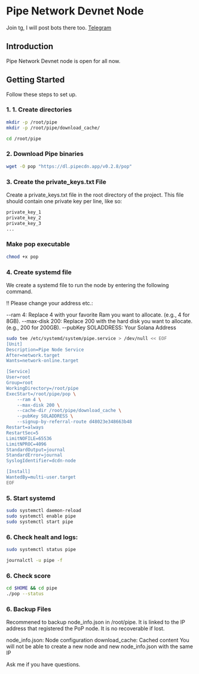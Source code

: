 # Pipe Network Devnet Node

Join tg, I will post bots there too.
[Telegram](https://t.me/getcakedieyoungx)

## Introduction
Pipe Network Devnet node is open for all now. 

## Getting Started

Follow these steps to set up.

### 1. 1. Create directories

```bash
mkdir -p /root/pipe
mkdir -p /root/pipe/download_cache/
```
```bash
cd /root/pipe
```

### 2.  Download Pipe binaries


```bash
wget -O pop "https://dl.pipecdn.app/v0.2.8/pop"
```

### 3. Create the private_keys.txt File
Create a private_keys.txt file in the root directory of the project. This file should contain one private key per line, like so:

```python
private_key_1
private_key_2
private_key_3
...
```

### Make pop executable
```bash
chmod +x pop
```

### 4. Create systemd file

We create a systemd file to run the node by entering the following command.

!! Please change your address etc.:

--ram 4: Replace 4 with your favorite Ram you want to allocate. (e.g., 4 for 8GB).
--max-disk 200: Replace 200 with the hard disk you want to allocate. (e.g., 200 for 200GB).
--pubKey SOLADDRESS: Your Solana Address


```bash
sudo tee /etc/systemd/system/pipe.service > /dev/null << EOF
[Unit]
Description=Pipe Node Service
After=network.target
Wants=network-online.target

[Service]
User=root
Group=root
WorkingDirectory=/root/pipe
ExecStart=/root/pipe/pop \
    --ram 4 \
    --max-disk 200 \
    --cache-dir /root/pipe/download_cache \
    --pubKey SOLADDRESS \
    --signup-by-referral-route d48023e348663b48
Restart=always
RestartSec=5
LimitNOFILE=65536
LimitNPROC=4096
StandardOutput=journal
StandardError=journal
SyslogIdentifier=dcdn-node

[Install]
WantedBy=multi-user.target
EOF
```

### 5. Start systemd

```bash
sudo systemctl daemon-reload
sudo systemctl enable pipe
sudo systemctl start pipe
```

### 6. Check healt and logs:

```bash
sudo systemctl status pipe
```

```bash
journalctl -u pipe -f
```

### 6. Check score

```bash
cd $HOME && cd pipe
./pop --status
```



### 6. Backup Files

Recommened to backup node_info.json in /root/pipe. It is linked to the IP address that registered the PoP node. It is no recoverable if lost.

node_info.json: Node configuration
download_cache: Cached content
You will not be able to create a new node and new node_info.json with the same IP


Ask me if you have questions.
